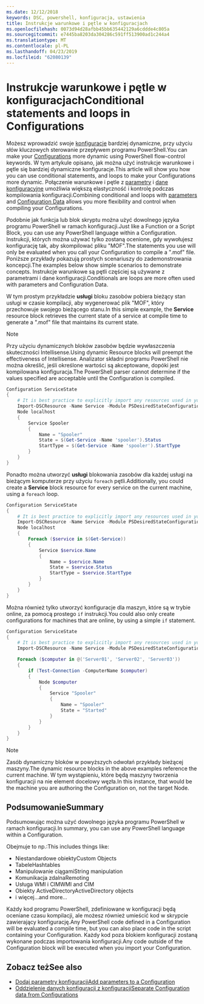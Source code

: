 ```yaml
---
ms.date: 12/12/2018
keywords: DSC, powershell, konfiguracja, ustawienia
title: Instrukcje warunkowe i pętle w konfiguracjach
ms.openlocfilehash: 0073d94d28afbb45bb635442129a6cddde4c805a
ms.sourcegitcommit: e7445ba8203da304286c591ff513900ad1c244a4
ms.translationtype: MT
ms.contentlocale: pl-PL
ms.lasthandoff: 04/23/2019
ms.locfileid: "62080139"
---
```

# <a name="conditional-statements-and-loops-in-configurations"></a><span data-ttu-id="326f7-103">Instrukcje warunkowe i pętle w konfiguracjach</span><span class="sxs-lookup"><span data-stu-id="326f7-103">Conditional statements and loops in Configurations</span></span>

<span data-ttu-id="326f7-104">Możesz wprowadzić swoje [konfiguracje](configurations.md) bardziej dynamiczne, przy użyciu słów kluczowych sterowanie przepływem programu PowerShell.</span><span class="sxs-lookup"><span data-stu-id="326f7-104">You can make your [Configurations](configurations.md) more dynamic using PowerShell flow-control keywords.</span></span> <span data-ttu-id="326f7-105">W tym artykule opisano, jak można użyć instrukcje warunkowe i pętle się bardziej dynamiczne konfiguracje.</span><span class="sxs-lookup"><span data-stu-id="326f7-105">This article will show you how you can use conditional statements, and loops to make your Configurations more dynamic.</span></span> <span data-ttu-id="326f7-106">Połączenie warunkowe i pętle z [parametry](add-parameters-to-a-configuration.md) i [dane konfiguracyjne](configData.md) umożliwia większą elastyczność i kontrolę podczas kompilowania konfiguracji.</span><span class="sxs-lookup"><span data-stu-id="326f7-106">Combining conditional and loops with [parameters](add-parameters-to-a-configuration.md) and [Configuration Data](configData.md) allows you more flexibility and control when compiling your Configurations.</span></span>

<span data-ttu-id="326f7-107">Podobnie jak funkcja lub blok skryptu można użyć dowolnego języka programu PowerShell w ramach konfiguracji.</span><span class="sxs-lookup"><span data-stu-id="326f7-107">Just like a Function or a Script Block, you can use any PowerShell language within a Configuration.</span></span> <span data-ttu-id="326f7-108">Instrukcji, których można używać tylko zostaną ocenione, gdy wywołujesz konfigurację tak, aby skompilować pliku "MOF".</span><span class="sxs-lookup"><span data-stu-id="326f7-108">The statements you use will only be evaluated when you call your Configuration to compile a ".mof" file.</span></span> <span data-ttu-id="326f7-109">Poniższe przykłady pokazują prostych scenariuszy do zademonstrowania koncepcji.</span><span class="sxs-lookup"><span data-stu-id="326f7-109">The examples below show simple scenarios to demonstrate concepts.</span></span> <span data-ttu-id="326f7-110">Instrukcje warunkowe są pętli częściej są używane z parametrami i dane konfiguracji.</span><span class="sxs-lookup"><span data-stu-id="326f7-110">Conditionals are loops are more often used with parameters and Configuration Data.</span></span>

<span data-ttu-id="326f7-111">W tym prostym przykładzie **usługi** bloku zasobów pobiera bieżący stan usługi w czasie kompilacji, aby wygenerować plik "MOF", który przechowuje swojego bieżącego stanu.</span><span class="sxs-lookup"><span data-stu-id="326f7-111">In this simple example, the **Service** resource block retrieves the current state of a service at compile time to generate a ".mof" file that maintains its current state.</span></span>

> [!NOTE]
> <span data-ttu-id="326f7-112">Przy użyciu dynamicznych bloków zasobów będzie wywłaszczenia skuteczności Intellisense.</span><span class="sxs-lookup"><span data-stu-id="326f7-112">Using dynamic Resource blocks will preempt the effectiveness of Intellisense.</span></span> <span data-ttu-id="326f7-113">Analizator składni programu PowerShell nie można określić, jeśli określone wartości są akceptowane, dopóki jest kompilowana konfiguracja.</span><span class="sxs-lookup"><span data-stu-id="326f7-113">The PowerShell parser cannot determine if the values specified are acceptable until the Configuration is compiled.</span></span>

```powershell
Configuration ServiceState
{
    # It is best practice to explicitly import any resources used in your Configurations.
    Import-DSCResource -Name Service -Module PSDesiredStateConfiguration
    Node localhost
    {
        Service Spooler
        {
            Name = "Spooler"
            State = $(Get-Service -Name 'spooler').Status
            StartType = $(Get-Service -Name 'spooler').StartType
        }
    }
}
```

<span data-ttu-id="326f7-114">Ponadto można utworzyć **usługi** blokowania zasobów dla każdej usługi na bieżącym komputerze przy użyciu `foreach` pętli.</span><span class="sxs-lookup"><span data-stu-id="326f7-114">Additionally, you could create a **Service** block resource for every service on the current machine, using a `foreach` loop.</span></span>

```powershell
Configuration ServiceState
{
    # It is best practice to explicitly import any resources used in your Configurations.
    Import-DSCResource -Name Service -Module PSDesiredStateConfiguration
    Node localhost
    {
        Foreach ($service in $(Get-Service))
        {
            Service $service.Name
            {
                Name = $service.Name
                State = $service.Status
                StartType = $service.StartType
            }
        }
    }
}
```

<span data-ttu-id="326f7-115">Można również tylko utworzyć konfiguracje dla maszyn, które są w trybie online, za pomocą prostego `if` instrukcji.</span><span class="sxs-lookup"><span data-stu-id="326f7-115">You could also only create configurations for machines that are online, by using a simple `if` statement.</span></span>

```powershell
Configuration ServiceState
{
    # It is best practice to explicitly import any resources used in your Configurations.
    Import-DSCResource -Name Service -Module PSDesiredStateConfiguration

    Foreach ($computer in @('Server01', 'Server02', 'Server03'))
    {
        if (Test-Connection -ComputerName $computer)
        {
            Node $computer
            {
                Service "Spooler"
                {
                    Name = "Spooler"
                    State = "Started"
                }
            }
        }
    }
}
```

> [!NOTE]
> <span data-ttu-id="326f7-116">Zasób dynamiczny bloków w powyższych odwołań przykłady bieżącej maszyny.</span><span class="sxs-lookup"><span data-stu-id="326f7-116">The dynamic resource blocks in the above examples reference the current machine.</span></span> <span data-ttu-id="326f7-117">W tym wystąpieniu, które będą maszyny tworzenia konfiguracji na nie element docelowy węzła.</span><span class="sxs-lookup"><span data-stu-id="326f7-117">In this instance, that would be the machine you are authoring the Configuration on, not the target Node.</span></span>

<!---
Mention Get-DSCConfigurationFromSystem
-->

## <a name="summary"></a><span data-ttu-id="326f7-118">Podsumowanie</span><span class="sxs-lookup"><span data-stu-id="326f7-118">Summary</span></span>

<span data-ttu-id="326f7-119">Podsumowując można użyć dowolnego języka programu PowerShell w ramach konfiguracji.</span><span class="sxs-lookup"><span data-stu-id="326f7-119">In summary, you can use any PowerShell language within a Configuration.</span></span>

<span data-ttu-id="326f7-120">Obejmuje to np.:</span><span class="sxs-lookup"><span data-stu-id="326f7-120">This includes things like:</span></span>

- <span data-ttu-id="326f7-121">Niestandardowe obiekty</span><span class="sxs-lookup"><span data-stu-id="326f7-121">Custom Objects</span></span>
- <span data-ttu-id="326f7-122">Tabele</span><span class="sxs-lookup"><span data-stu-id="326f7-122">Hashtables</span></span>
- <span data-ttu-id="326f7-123">Manipulowanie ciągami</span><span class="sxs-lookup"><span data-stu-id="326f7-123">String manipulation</span></span>
- <span data-ttu-id="326f7-124">Komunikacja zdalna</span><span class="sxs-lookup"><span data-stu-id="326f7-124">Remoting</span></span>
- <span data-ttu-id="326f7-125">Usługa WMI i CIM</span><span class="sxs-lookup"><span data-stu-id="326f7-125">WMI and CIM</span></span>
- <span data-ttu-id="326f7-126">Obiekty ActiveDirectory</span><span class="sxs-lookup"><span data-stu-id="326f7-126">ActiveDirectory objects</span></span>
- <span data-ttu-id="326f7-127">i więcej...</span><span class="sxs-lookup"><span data-stu-id="326f7-127">and more...</span></span>

<span data-ttu-id="326f7-128">Każdy kod programu PowerShell, zdefiniowane w konfiguracji będą oceniane czasu kompilacji, ale możesz również umieścić kod w skrypcie zawierający konfigurację.</span><span class="sxs-lookup"><span data-stu-id="326f7-128">Any PowerShell code defined in a Configuration will be evaluated a compile time, but you can also place code in the script containing your Configuration.</span></span> <span data-ttu-id="326f7-129">Każdy kod poza blokiem konfiguracji zostaną wykonane podczas importowania konfiguracji.</span><span class="sxs-lookup"><span data-stu-id="326f7-129">Any code outside of the Configuration block will be executed when you import your Configuration.</span></span>

## <a name="see-also"></a><span data-ttu-id="326f7-130">Zobacz też</span><span class="sxs-lookup"><span data-stu-id="326f7-130">See also</span></span>

- [<span data-ttu-id="326f7-131">Dodaj parametry konfiguracji</span><span class="sxs-lookup"><span data-stu-id="326f7-131">Add parameters to a Configuration</span></span>](add-parameters-to-a-configuration.md)
- [<span data-ttu-id="326f7-132">Oddzielenie danych konfiguracji z konfiguracji</span><span class="sxs-lookup"><span data-stu-id="326f7-132">Separate Configuration data from Configurations</span></span>](configData.md)
